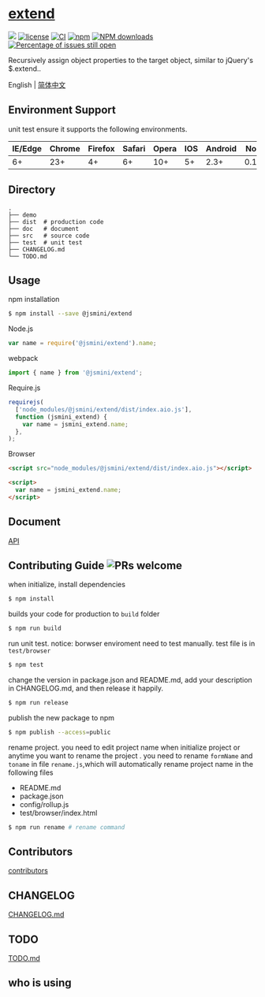 # [extend](https://github.com/jsmini/extend)

[![](https://img.shields.io/badge/Powered%20by-jslib%20extend-brightgreen.svg)](https://github.com/yanhaijing/jslib-extend)
[![license](https://img.shields.io/badge/license-MIT-blue.svg)](https://github.com/jsmini/extend/blob/master/LICENSE)
[![CI](https://github.com/jsmini/extend/actions/workflows/ci.yml/badge.svg?branch=master)](https://github.com/jsmini/extend/actions/workflows/ci.yml)
[![npm](https://img.shields.io/badge/npm-0.4.0-orange.svg)](https://www.npmjs.com/package/@jsmini/extend)
[![NPM downloads](http://img.shields.io/npm/dm/@jsmini/extend.svg?style=flat-square)](http://www.npmtrends.com/@jsmini/extend)
[![Percentage of issues still open](http://isitmaintained.com/badge/open/jsmini/extend.svg)](http://isitmaintained.com/project/jsmini/extend 'Percentage of issues still open')

Recursively assign object properties to the target object, similar to jQuery's $.extend..

English | [简体中文](./README-zh_CN.md)

## Environment Support

unit test ensure it supports the following environments.

| IE/Edge | Chrome | Firefox | Safari | Opera | IOS | Android | Node  |
| ------- | ------ | ------- | ------ | ----- | --- | ------- | ----- |
| 6+      | 23+    | 4+      | 6+     | 10+   | 5+  | 2.3+    | 0.10+ |

## Directory

```
.
├── demo
├── dist  # production code
├── doc   # document
├── src   # source code
├── test  # unit test
├── CHANGELOG.md
└── TODO.md
```

## Usage

npm installation

```bash
$ npm install --save @jsmini/extend
```

Node.js

```js
var name = require('@jsmini/extend').name;
```

webpack

```js
import { name } from '@jsmini/extend';
```

Require.js

```js
requirejs(
  ['node_modules/@jsmini/extend/dist/index.aio.js'],
  function (jsmini_extend) {
    var name = jsmini_extend.name;
  },
);
```

Browser

```html
<script src="node_modules/@jsmini/extend/dist/index.aio.js"></script>

<script>
  var name = jsmini_extend.name;
</script>
```

## Document

[API](https://github.com/jsmini/extend/blob/master/doc/api.md)

## Contributing Guide ![PRs welcome](https://img.shields.io/badge/PRs-welcome-brightgreen.svg)

when initialize, install dependencies

```bash
$ npm install
```

builds your code for production to `build` folder

```bash
$ npm run build
```

run unit test. notice: borwser enviroment need to test manually. test file is in `test/browser`

```bash
$ npm test
```

change the version in package.json and README.md, add your description in CHANGELOG.md, and then release it happily.

```bash
$ npm run release
```

publish the new package to npm

```bash
$ npm publish --access=public
```

rename project. you need to edit project name when initialize project or anytime you want to rename the project . you need to rename `formName` and `toname` in file `rename.js`,which will automatically rename project name in the following files

- README.md
- package.json
- config/rollup.js
- test/browser/index.html

```bash
$ npm run rename # rename command
```

## Contributors

[contributors](https://github.com/jsmini/extend/graphs/contributors)

## CHANGELOG

[CHANGELOG.md](https://github.com/jsmini/extend/blob/master/CHANGELOG.md)

## TODO

[TODO.md](https://github.com/jsmini/extend/blob/master/TODO.md)

## who is using
